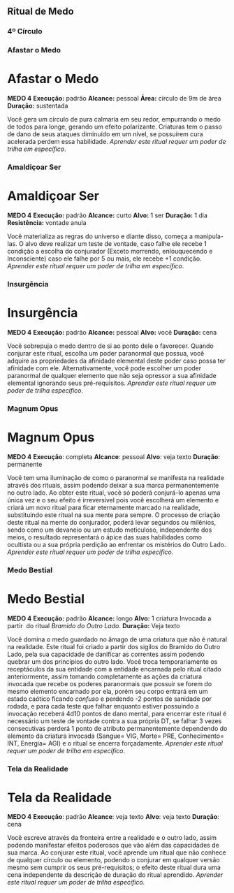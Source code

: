 ## Ritual de Medo

### 4º Círculo

### Afastar o Medo

# Afastar o Medo

**MEDO 4**
**Execução:** padrão
**Alcance:** pessoal
**Área:** círculo de 9m de área
**Duração:** sustentada

Você gera um círculo de pura calmaria em seu redor, empurrando o medo de todos para longe, gerando um efeito polarizante. Criaturas tem o passo de dano de seus ataques diminuído em um nível, se possuírem cura acelerada perdem essa habilidade. _Aprender este ritual requer um poder de trilha em específico_.

### Amaldiçoar Ser

# Amaldiçoar Ser

**MEDO 4**
**Execução:** padrão
**Alcance:** curto
**Alvo:** 1 ser
**Duração:** 1 dia
**Resistência:** vontade anula

Você materializa as regras do universo e diante disso, começa a manipula-las. O alvo deve realizar um teste de vontade, caso falhe ele recebe 1 condição a escolha do conjurador (Exceto morrendo, enlouquecendo e Inconsciente) caso ele falhe por 5 ou mais, ele recebe +1 condição.
_Aprender este ritual requer um poder de trilha em específico_.

### Insurgência

# Insurgência

**MEDO 4**
**Execução:** padrão
**Alcance:** pessoal
**Alvo:** você
**Duração:** cena

Você sobrepuja o medo dentro de si ao ponto dele o favorecer. Quando conjurar este ritual, escolha um poder paranormal que possua, você adquire as propriedades da afinidade elemental deste poder caso possa ter afinidade com ele. Alternativamente, você pode escolher um poder paranormal de qualquer elemento que não seja opressor a sua afinidade elemental ignorando seus pré-requisitos. _Aprender este ritual requer um poder de trilha específico_.

### Magnum Opus

# **Magnum Opus**

**MEDO 4**
**Execução**: completa
**Alcance**: pessoal
**Alvo**: veja texto
**Duração**: permanente

Você tem uma iluminação de como o paranormal se manifesta na realidade através dos rituais, assim podendo deixar a sua marca permanentemente no outro lado. Ao obter este ritual, você só poderá conjurá-lo apenas uma única vez e o seu efeito é irreversível pois você escolherá um elemento e criará um novo ritual para ficar eternamente marcado na realidade, substituindo este ritual na sua mente para sempre. O processo de criação deste ritual na mente do conjurador, poderá levar segundos ou milênios, sendo como um devaneio ou um estudo meticuloso, independente dos meios, o resultado representará o ápice das suas habilidades como ocultista ou a sua própria perdição ao enfrentar os mistérios do Outro Lado. _Aprender este ritual requer um poder de trilha específico._

### Medo Bestial

# **Medo Bestial**

**MEDO 4**
**Execução:** padrão
**Alcance:** longo
**Alvo:** 1 criatura Invocada a partir  do ritual _Bramido do Outro Lado_.
**Duração:** Veja texto

Você domina o medo guardado no âmago de uma criatura que não é natural na realidade. Este ritual foi criado a partir dos sigilos do Bramido do Outro Lado, pela sua capacidade de danificar as correntes assim podendo quebrar um dos princípios do outro lado. Você troca temporariamente os receptáculos da sua entidade com a entidade encarnada pelo ritual citado anteriormente, assim tomando completamente as ações da criatura invocada que recebe os poderes paranormais que possuir se forem do mesmo elemento encarnado por ela, porém seu corpo entrará em um estado caótico ficando _confuso_ e perdendo -2 pontos de sanidade por rodada, e para cada teste que falhar enquanto estiver possuindo a invocação receberá 4d10 pontos de dano mental, para encerrar este ritual é necessário um teste de vontade contra a sua própria DT, se falhar 3 vezes consecutivas perderá 1 ponto de atributo permanentemente dependendo do elemento da criatura invocada (Sangue= VIG, Morte= PRE, Conhecimento= INT, Energia= AGI) e o ritual se encerra forçadamente. _Aprender este ritual requer um poder de trilha em específico_.

### Tela da Realidade

# **Tela da Realidade**

**MEDO 4**
**Execução**: padrão
**Alcance**: veja texto
**Alvo**: veja texto
**Duração**: cena

Você escreve através da fronteira entre a realidade e o outro lado, assim podendo manifestar efeitos poderosos que vão além das capacidades de sua marca. Ao conjurar este ritual, você aprende um ritual que não conhece de qualquer círculo ou elemento, podendo o conjurar em qualquer versão mesmo sem cumprir os seus pré-requisitos; o efeito deste ritual dura uma cena independente da descrição de duração do ritual aprendido. _Aprender este ritual requer um poder de trilha específico._